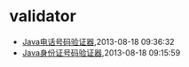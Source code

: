 # validator
* [Java电话号码验证器](/2013/2013-08-18-java-tel-validator),2013-08-18 09:36:32
* [Java身份证号码验证器](/2013/2013-08-18-java-id-validator),2013-08-18 09:15:59
